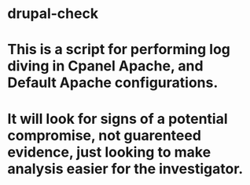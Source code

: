 # drupal-check

# This is a script for performing log diving in Cpanel Apache, and Default Apache configurations.

# It will look for signs of a potential compromise, not guarenteed evidence, just looking to make analysis easier for the investigator.


